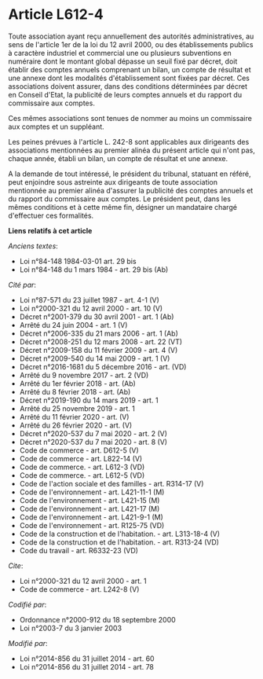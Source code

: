 # Article L612-4

Toute association ayant reçu annuellement des autorités administratives, au sens de l'article 1er de la loi du 12 avril 2000,
ou des établissements publics à caractère industriel et commercial une ou plusieurs subventions en numéraire dont le montant
global dépasse un seuil fixé par décret, doit établir des comptes annuels comprenant un bilan, un compte de résultat et une
annexe dont les modalités d'établissement sont fixées par décret. Ces associations doivent assurer, dans des conditions
déterminées par décret en Conseil d'Etat, la publicité de leurs comptes annuels et du rapport du commissaire aux comptes. 

Ces mêmes associations sont tenues de nommer au moins un commissaire aux comptes et un suppléant. 

Les peines prévues à l'article L. 242-8 sont applicables aux dirigeants des associations mentionnées au premier alinéa du
présent article qui n'ont pas, chaque année, établi un bilan, un compte de résultat et une annexe. 

A la demande de tout intéressé, le président du tribunal, statuant en référé, peut enjoindre sous astreinte aux dirigeants de
toute association mentionnée au premier alinéa d'assurer la publicité des comptes annuels et du rapport du commissaire aux
comptes. Le président peut, dans les mêmes conditions et à cette même fin, désigner un mandataire chargé d'effectuer ces
formalités.

**Liens relatifs à cet article**

_Anciens textes_:

  - Loi n°84-148 1984-03-01 art. 29 bis
  - Loi n°84-148 du 1 mars 1984 - art. 29 bis (Ab)

_Cité par_:

  - Loi n°87-571 du 23 juillet 1987 - art. 4-1 (V)
  - Loi n°2000-321 du 12 avril 2000 - art. 10 (V)
  - Décret n°2001-379 du 30 avril 2001 - art. 1 (Ab)
  - Arrêté du 24 juin 2004 - art. 1 (V)
  - Décret n°2006-335 du 21 mars 2006 - art. 1 (Ab)
  - Décret n°2008-251 du 12 mars 2008 - art. 22 (VT)
  - Décret n°2009-158 du 11 février 2009 - art. 4 (V)
  - Décret n°2009-540 du 14 mai 2009 - art. 1 (V)
  - Décret n°2016-1681 du 5 décembre 2016 - art. (VD)
  - Arrêté du 9 novembre 2017 - art. 2 (VD)
  - Arrêté du 1er février 2018 - art. (Ab)
  - Arrêté du 8 février 2018 - art. (Ab)
  - Décret n°2019-190 du 14 mars 2019 - art. 1
  - Arrêté du 25 novembre 2019 - art. 1
  - Arrêté du 11 février 2020 - art. (V)
  - Arrêté du 26 février 2020 - art. (V)
  - Décret n°2020-537 du 7 mai 2020 - art. 2 (V)
  - Décret n°2020-537 du 7 mai 2020 - art. 8 (V)
  - Code de commerce - art. D612-5 (V)
  - Code de commerce - art. L822-14 (V)
  - Code de commerce. - art. L612-3 (VD)
  - Code de commerce. - art. L612-5 (VD)
  - Code de l'action sociale et des familles - art. R314-17 (V)
  - Code de l'environnement - art. L421-11-1 (M)
  - Code de l'environnement - art. L421-15 (M)
  - Code de l'environnement - art. L421-17 (M)
  - Code de l'environnement - art. L421-9-1 (M)
  - Code de l'environnement - art. R125-75 (VD)
  - Code de la construction et de l'habitation. - art. L313-18-4 (V)
  - Code de la construction et de l'habitation. - art. R313-24 (VD)
  - Code du travail - art. R6332-23 (VD)

_Cite_:

  - Loi n°2000-321 du 12 avril 2000 - art. 1
  - Code de commerce - art. L242-8 (V)

_Codifié par_:

  - Ordonnance n°2000-912 du 18 septembre 2000
  - Loi n°2003-7 du 3 janvier 2003

_Modifié par_:

  - Loi n°2014-856 du 31 juillet 2014 - art. 60
  - Loi n°2014-856 du 31 juillet 2014 - art. 78
